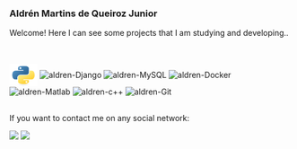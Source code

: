 ### Aldrén Martins de Queiroz Junior

Welcome! Here I can see some projects that I am studying and developing.. </p>

##

<div style="display: inline_block"><br>  
       
  
  <img align="center" alt="aldren-Python" height="40" width="50" src="https://raw.githubusercontent.com/devicons/devicon/master/icons/python/python-original.svg" />
  <img align="center" alt="aldren-Django" height="40" width="50" src="https://cdn.jsdelivr.net/gh/devicons/devicon/icons/django/django-plain.svg" />
  <img align="center" alt="aldren-MySQL" height="40" width="50" src="https://cdn.jsdelivr.net/gh/devicons/devicon/icons/mysql/mysql-original.svg"/>  
  <img align="center" alt="aldren-Docker" height="40" width="50" src="https://cdn.jsdelivr.net/gh/devicons/devicon/icons/docker/docker-original-wordmark.svg" />
  <img align="center" alt="aldren-Matlab" height="40" width="50" src="https://cdn.jsdelivr.net/gh/devicons/devicon/icons/matlab/matlab-original.svg" />
  <img align="center" alt="aldren-c++" height="40" width="50" src="https://cdn.jsdelivr.net/gh/devicons/devicon/icons/cplusplus/cplusplus-original.svg" />
          
          
  <img align="center" alt="aldren-Git" height="40" width="50" src="https://cdn.jsdelivr.net/gh/devicons/devicon/icons/git/git-original.svg" />
          
          
</div>

##
If you want to contact me on any social network: </p>
<a href="mailto:aldren.junior@outlook.com" target="_blank" rel="noopener noreferrer"><img src="https://img.shields.io/badge/Microsoft_Outlook-0078D4?style=for-the-badge&logo=microsoft-outlook&logoColor=white" target="_blank" rel="noopener noreferrer"></a>
<a href="https://www.linkedin.com/in/aldren-junior/" target="_blank" rel="noopener noreferrer"><img src="https://img.shields.io/badge/-LinkedIn-%230077B5?style=for-the-badge&logo=linkedin&logoColor=white" target="_blank" rel="noopener noreferrer"></a>
         
